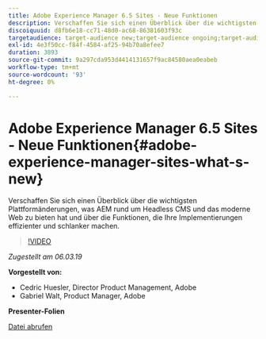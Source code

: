```yaml
---
title: Adobe Experience Manager 6.5 Sites - Neue Funktionen
description: Verschaffen Sie sich einen Überblick über die wichtigsten Plattformänderungen, was AEM rund um Headless CMS und das moderne Web zu bieten hat und über die Funktionen, die Ihre Implementierungen effizienter und schlanker machen.
discoiquuid: d8fb6e18-cc71-48d0-ac68-86381603f93c
targetaudience: target-audience new;target-audience ongoing;target-audience upgrader
exl-id: 4e3f50cc-f84f-4584-af25-94b70a8efee7
duration: 3893
source-git-commit: 9a297cda953d4414131657f9ac84580aea0eabeb
workflow-type: tm+mt
source-wordcount: '93'
ht-degree: 0%

---
```


# Adobe Experience Manager 6.5 Sites - Neue Funktionen{#adobe-experience-manager-sites-what-s-new}

Verschaffen Sie sich einen Überblick über die wichtigsten Plattformänderungen, was AEM rund um Headless CMS und das moderne Web zu bieten hat und über die Funktionen, die Ihre Implementierungen effizienter und schlanker machen.

>[!VIDEO](https://video.tv.adobe.com/v/26368/?quality=9)

*Zugestellt am 06.03.19*

**Vorgestellt von:**

* Cedric Huesler, Director Product Management, Adobe
* Gabriel Walt, Product Manager, Adobe

**Presenter-Folien**

[Datei abrufen](assets/aem65-whatsnewgem-march6.pdf)
